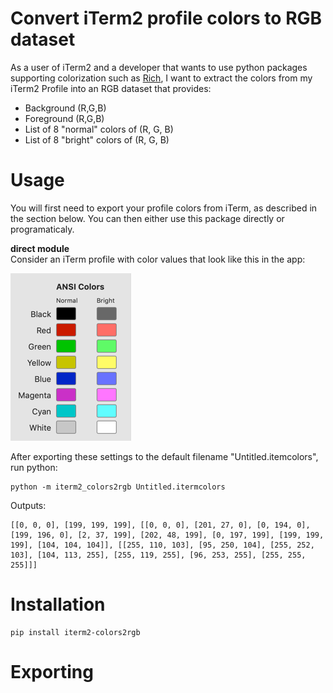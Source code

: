 # Convert iTerm2 profile colors to RGB dataset

As a user of iTerm2 and a developer that wants to use python packages supporting colorization 
such as [Rich](), I want to extract the colors from my iTerm2 Profile into an RGB dataset 
that provides:

   * Background (R,G,B)
   * Foreground (R,G,B)
   * List of 8 "normal" colors of (R, G, B)
   * List of 8 "bright" colors of (R, G, B)
   
# Usage

You will first need to export your profile colors from iTerm, as described in the section
below. You can then either use this package directly or programaticaly.

**direct module**<br/>
Consider an iTerm profile with color values that look like this in the app:

![colors in iTerm](iterm2-profile-colors.png)


After exporting these settings to the default filename "Untitled.itemcolors",
run python:

```
python -m iterm2_colors2rgb Untitled.itermcolors
```   

Outputs:
````
[[0, 0, 0], [199, 199, 199], [[0, 0, 0], [201, 27, 0], [0, 194, 0], [199, 196, 0], [2, 37, 199], [202, 48, 199], [0, 197, 199], [199, 199, 199], [104, 104, 104]], [[255, 110, 103], [95, 250, 104], [255, 252, 103], [104, 113, 255], [255, 119, 255], [96, 253, 255], [255, 255, 255]]]
````
# Installation

```
pip install iterm2-colors2rgb
```  

# Exporting 